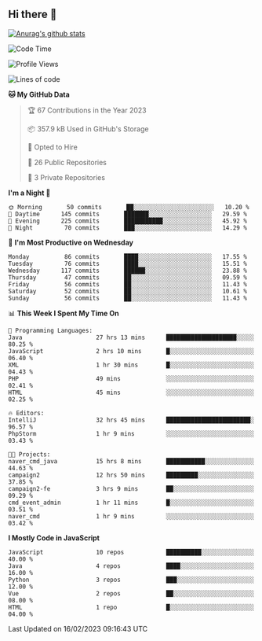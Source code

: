 ## Hi there 👋

[![Anurag's github stats](https://github-readme-stats.vercel.app/api?username=Songwonseok)](https://github.com/anuraghazra/github-readme-stats)



<!--START_SECTION:waka-->
![Code Time](http://img.shields.io/badge/Code%20Time-2%2C084%20hrs%208%20mins-blue)

![Profile Views](http://img.shields.io/badge/Profile%20Views-3-blue)

![Lines of code](https://img.shields.io/badge/From%20Hello%20World%20I%27ve%20Written-3%20Million%20lines%20of%20code-blue)

**🐱 My GitHub Data** 

> 🏆 67 Contributions in the Year 2023
 > 
> 📦 357.9 kB Used in GitHub's Storage 
 > 
> 💼 Opted to Hire
 > 
> 📜 26 Public Repositories 
 > 
> 🔑 3 Private Repositories  
 > 
**I'm a Night 🦉** 

```text
🌞 Morning       50 commits       ██░░░░░░░░░░░░░░░░░░░░░░░   10.20 % 
🌆 Daytime      145 commits       ███████░░░░░░░░░░░░░░░░░░   29.59 % 
🌃 Evening      225 commits       ███████████░░░░░░░░░░░░░░   45.92 % 
🌙 Night         70 commits       ███░░░░░░░░░░░░░░░░░░░░░░   14.29 % 

```
📅 **I'm Most Productive on Wednesday** 

```text
Monday          86 commits       ████░░░░░░░░░░░░░░░░░░░░░   17.55 % 
Tuesday         76 commits       ████░░░░░░░░░░░░░░░░░░░░░   15.51 % 
Wednesday      117 commits       ██████░░░░░░░░░░░░░░░░░░░   23.88 % 
Thursday        47 commits       ██░░░░░░░░░░░░░░░░░░░░░░░   09.59 % 
Friday          56 commits       ██░░░░░░░░░░░░░░░░░░░░░░░   11.43 % 
Saturday        52 commits       ██░░░░░░░░░░░░░░░░░░░░░░░   10.61 % 
Sunday          56 commits       ██░░░░░░░░░░░░░░░░░░░░░░░   11.43 % 

```


📊 **This Week I Spent My Time On** 

```text
💬 Programming Languages: 
Java                     27 hrs 13 mins      ████████████████████░░░░░   80.25 % 
JavaScript               2 hrs 10 mins       █░░░░░░░░░░░░░░░░░░░░░░░░   06.40 % 
XML                      1 hr 30 mins        █░░░░░░░░░░░░░░░░░░░░░░░░   04.43 % 
PHP                      49 mins             ░░░░░░░░░░░░░░░░░░░░░░░░░   02.41 % 
HTML                     45 mins             ░░░░░░░░░░░░░░░░░░░░░░░░░   02.25 % 

🔥 Editors: 
IntelliJ                 32 hrs 45 mins      ████████████████████████░   96.57 % 
PhpStorm                 1 hr 9 mins         ░░░░░░░░░░░░░░░░░░░░░░░░░   03.43 % 

🐱‍💻 Projects: 
naver_cmd_java           15 hrs 8 mins       ███████████░░░░░░░░░░░░░░   44.63 % 
campaign2                12 hrs 50 mins      █████████░░░░░░░░░░░░░░░░   37.85 % 
campaign2-fe             3 hrs 9 mins        ██░░░░░░░░░░░░░░░░░░░░░░░   09.29 % 
cmd_event_admin          1 hr 11 mins        █░░░░░░░░░░░░░░░░░░░░░░░░   03.51 % 
naver_cmd                1 hr 9 mins         ░░░░░░░░░░░░░░░░░░░░░░░░░   03.42 % 

```

**I Mostly Code in JavaScript** 

```text
JavaScript               10 repos            ██████████░░░░░░░░░░░░░░░   40.00 % 
Java                     4 repos             ████░░░░░░░░░░░░░░░░░░░░░   16.00 % 
Python                   3 repos             ███░░░░░░░░░░░░░░░░░░░░░░   12.00 % 
Vue                      2 repos             ██░░░░░░░░░░░░░░░░░░░░░░░   08.00 % 
HTML                     1 repo              █░░░░░░░░░░░░░░░░░░░░░░░░   04.00 % 

```



 Last Updated on 16/02/2023 09:16:43 UTC
<!--END_SECTION:waka-->
